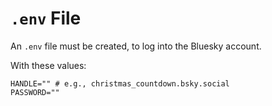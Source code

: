 # `.env` File

An `.env` file must be created, to log into the Bluesky account.

With these values:

```env
HANDLE="" # e.g., christmas_countdown.bsky.social
PASSWORD=""
```